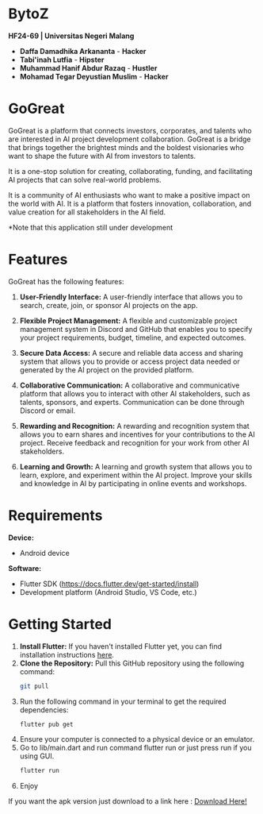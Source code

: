 # BytoZ

**HF24-69 | Universitas Negeri Malang**

* **Daffa Damadhika Arkananta** - **Hacker**
* **Tabi'inah Lutfia** - **Hipster**
* **Muhammad Hanif Abdur Razaq** - **Hustler**
* **Mohamad Tegar Deyustian Muslim** - **Hacker**

# GoGreat

GoGreat is a platform that connects investors, corporates, and talents who are interested in AI project development collaboration. GoGreat is a bridge that brings together the brightest minds and the boldest visionaries who want to shape the future with AI from investors to talents.

It is a one-stop solution for creating, collaborating, funding, and facilitating AI projects that can solve real-world problems. 

It is a community of AI enthusiasts who want to make a positive impact on the world with AI. It is a platform that fosters innovation, collaboration, and value creation for all stakeholders in the AI field.


*Note that this application still under development

# Features

GoGreat has the following features:

1. **User-Friendly Interface:**
   A user-friendly interface that allows you to search, create, join, or sponsor AI projects on the app.

2. **Flexible Project Management:**
   A flexible and customizable project management system in Discord and GitHub that enables you to specify your project requirements, budget, timeline, and expected outcomes.

3. **Secure Data Access:**
   A secure and reliable data access and sharing system that allows you to provide or access project data needed or generated by the AI project on the provided platform.

4. **Collaborative Communication:**
   A collaborative and communicative platform that allows you to interact with other AI stakeholders, such as talents, sponsors, and experts. Communication can be done through Discord or email.

5. **Rewarding and Recognition:**
   A rewarding and recognition system that allows you to earn shares and incentives for your contributions to the AI project. Receive feedback and recognition for your work from other AI stakeholders.

6. **Learning and Growth:**
   A learning and growth system that allows you to learn, explore, and experiment within the AI project. Improve your skills and knowledge in AI by participating in online events and workshops.

# Requirements

**Device:**
* Android device

**Software:**
* Flutter SDK (https://docs.flutter.dev/get-started/install)
* Development platform (Android Studio, VS Code, etc.)

# Getting Started

1. **Install Flutter:**
   If you haven't installed Flutter yet, you can find installation instructions [here](https://flutter.dev/docs/get-started/install).
2. **Clone the Repository:**
   Pull this GitHub repository using the following command:
   ```bash
   git pull
3. Run the following command in your terminal to get the required dependencies:
    ```bash
    flutter pub get
5. Ensure your computer is connected to a physical device or an emulator.
6. Go to lib/main.dart and run command flutter run or just press run if you using GUI.
    ```bash
    flutter run
8. Enjoy




If you want the apk version just download to a link here :
[Download Here!](https://drive.google.com/file/d/156wTKmPSxFYWJeTRT_EZIWsKgL2Wc3qf/view?usp=drive_link"Download")
